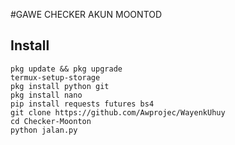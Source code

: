 #GAWE CHECKER AKUN MOONTOD

## Install
```
pkg update && pkg upgrade
termux-setup-storage
pkg install python git
pkg install nano
pip install requests futures bs4
git clone https://github.com/Awprojec/WayenkUhuy
cd Checker-Moonton
python jalan.py
```
